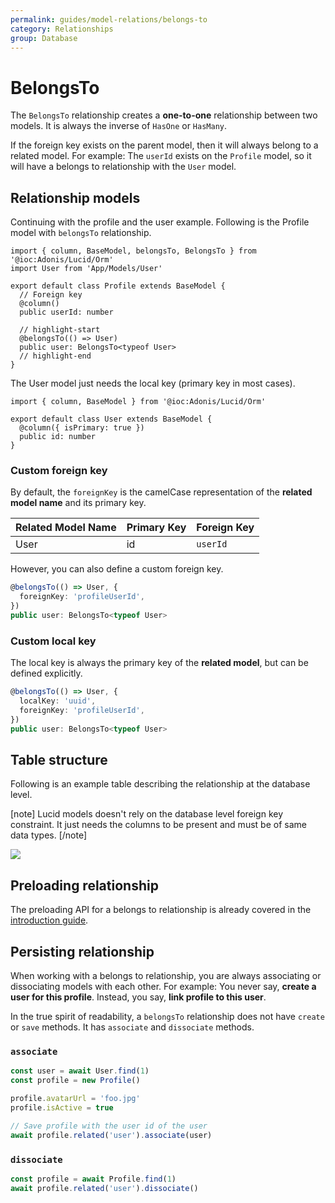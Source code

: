 ```yaml
---
permalink: guides/model-relations/belongs-to
category: Relationships
group: Database
---
```


# BelongsTo
The `BelongsTo` relationship creates a **one-to-one** relationship between two models. It is always the inverse of `HasOne` or `HasMany`.

If the foreign key exists on the parent model, then it will always belong to a related model. For example: The `userId` exists on the `Profile` model, so it will have a belongs to relationship with the `User` model.

## Relationship models
Continuing with the profile and the user example. Following is the Profile model with `belongsTo` relationship.

```ts{}{app/Models/Profile.ts}
import { column, BaseModel, belongsTo, BelongsTo } from '@ioc:Adonis/Lucid/Orm'
import User from 'App/Models/User'

export default class Profile extends BaseModel {
  // Foreign key
  @column()
  public userId: number

  // highlight-start
  @belongsTo(() => User)
  public user: BelongsTo<typeof User>
  // highlight-end
}
```

The User model just needs the local key (primary key in most cases).

```ts{}{app/Models/User.ts}
import { column, BaseModel } from '@ioc:Adonis/Lucid/Orm'

export default class User extends BaseModel {
  @column({ isPrimary: true })
  public id: number
}
```

### Custom foreign key
By default, the `foreignKey` is the camelCase representation of the **related model name** and its primary key.

| Related Model Name | Primary Key | Foreign Key |
|-------------|-------------|-------------|
| User | id | `userId` |

However, you can also define a custom foreign key.

```ts
@belongsTo(() => User, {
  foreignKey: 'profileUserId',
})
public user: BelongsTo<typeof User>
```

### Custom local key
The local key is always the primary key of the **related model**, but can be defined explicitly.

```ts
@belongsTo(() => User, {
  localKey: 'uuid',
  foreignKey: 'profileUserId',
})
public user: BelongsTo<typeof User>
```

## Table structure
Following is an example table describing the relationship at the database level.

[note]
Lucid models doesn't rely on the database level foreign key constraint. It just needs the columns to be present and must be of same data types.
[/note]

![](https://res.cloudinary.com/adonis-js/image/upload/q_auto,w_700,f_auto,fl_lossy/v1588083599/adonisjs.com/belongs-to.png)

## Preloading relationship
The preloading API for a belongs to relationship is already covered in the [introduction guide](/guides/model-relations/introduction#preloading-relationship).

## Persisting relationship
When working with a belongs to relationship, you are always associating or dissociating models with each other. For example: You never say, **create a user for this profile**. Instead, you say, **link profile to this user**.

In the true spirit of readability, a `belongsTo` relationship does not have `create` or `save` methods. It has `associate` and `dissociate` methods.

### `associate`

```ts
const user = await User.find(1)
const profile = new Profile()

profile.avatarUrl = 'foo.jpg'
profile.isActive = true

// Save profile with the user id of the user
await profile.related('user').associate(user)
```

### `dissociate`

```ts
const profile = await Profile.find(1)
await profile.related('user').dissociate()
```
